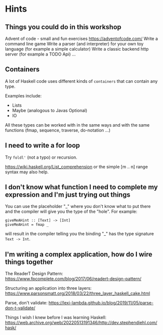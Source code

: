 # Hints

## Things you could do in this workshop

Advent of code - small and fun exercises https://adventofcode.com/
Write a command line game
Write a parser (and interpreter) for your own toy language (for example a simple calculator)
Write a classic backend http server (for example a TODO Api)
...

## Containers

A lot of Haskell code uses different kinds of `containers` that can contain any type.

Examples include:
- Lists
- Maybe (analogous to Javas Optional)
- IO

All these types can be worked with in the same ways
and with the same functions (fmap, sequence, traverse, do-notation ...)

## I need to write a for loop

Try `foldl'` (not a typo) or recursion.

https://wiki.haskell.org/List_comprehension or the simple [m .. n] range syntax may also help.

## I don't know what function I need to complete my expression and I'm just trying out things

You can use the placeholder "_" where you don't know what to put there and the compiler will give you the type of the "hole".
For example:
```
giveMeAHint :: [Text] -> [Int]
giveMeAHint = fmap _
```
will result in the compiler telling you the binding "_" has the type signature `Text -> Int`.

## I'm writing a complex application, how do I wire things together

The ReaderT Design Pattern: https://www.fpcomplete.com/blog/2017/06/readert-design-pattern/

Structuring an application into three layers: https://www.parsonsmatt.org/2018/03/22/three_layer_haskell_cake.html

Parse, don't validate: https://lexi-lambda.github.io/blog/2019/11/05/parse-don-t-validate/

Things I wish I knew before I was learning Haskell: https://web.archive.org/web/20220513191346/http://dev.stephendiehl.com/hask/
